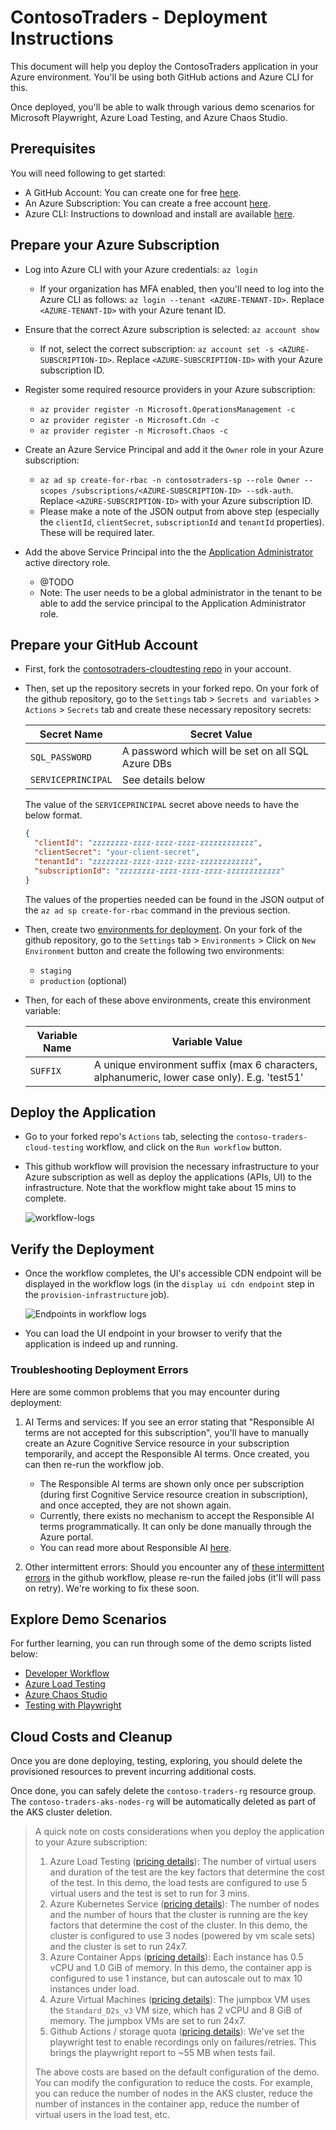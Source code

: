 # ContosoTraders - Deployment Instructions

This document will help you deploy the ContosoTraders application in your Azure environment. You'll be using both GitHub actions and Azure CLI for this.

Once deployed, you'll be able to walk through various demo scenarios for Microsoft Playwright, Azure Load Testing, and Azure Chaos Studio.

## Prerequisites

You will need following to get started:

* A GitHub Account: You can create one for free [here](https://github.com/).
* An Azure Subscription: You can create a free account [here](https://azure.microsoft.com/free/).
* Azure CLI: Instructions to download and install are available [here](https://learn.microsoft.com/en-us/cli/azure/install-azure-cli).

## Prepare your Azure Subscription

* Log into Azure CLI with your Azure credentials: `az login`
  * If your organization has MFA enabled, then you'll need to log into the Azure CLI as follows: `az login --tenant <AZURE-TENANT-ID>`. Replace `<AZURE-TENANT-ID>` with your Azure tenant ID.

* Ensure that the correct Azure subscription is selected: `az account show`
  * If not, select the correct subscription: `az account set -s <AZURE-SUBSCRIPTION-ID>`. Replace `<AZURE-SUBSCRIPTION-ID>` with your Azure subscription ID.

* Register some required resource providers in your Azure subscription:
  * `az provider register -n Microsoft.OperationsManagement -c`
  * `az provider register -n Microsoft.Cdn -c`
  * `az provider register -n Microsoft.Chaos -c`

* Create an Azure Service Principal and add it the `Owner` role in your Azure subscription:
  * `az ad sp create-for-rbac -n contosotraders-sp --role Owner --scopes /subscriptions/<AZURE-SUBSCRIPTION-ID> --sdk-auth`. Replace `<AZURE-SUBSCRIPTION-ID>` with your Azure subscription ID.
  * Please make a note of the JSON output from above step (especially the `clientId`, `clientSecret`, `subscriptionId` and `tenantId` properties). These will be required later.

* Add the above Service Principal into the the [Application Administrator](https://learn.microsoft.com/en-us/azure/active-directory/roles/permissions-reference#application-administrator) active directory role.
  * @TODO
  * Note: The user needs to be a global administrator in the tenant to be able to add the service principal to the Application Administrator role.

## Prepare your GitHub Account

* First, fork the [contosotraders-cloudtesting repo](https://github.com/microsoft/contosotraders-cloudtesting) in your account.

* Then, set up the repository secrets in your forked repo. On your fork of the github repository, go to the `Settings` tab > `Secrets and variables` > `Actions` > `Secrets` tab and create these necessary repository secrets:

  | Secret Name        | Secret Value                                      |
  | ------------------ | ------------------------------------------------- |
  | `SQL_PASSWORD`     | A password which will be set on all SQL Azure DBs |
  | `SERVICEPRINCIPAL` | See details below                                 |

  The value of the `SERVICEPRINCIPAL` secret above needs to have the below format.

  ```json
  {
    "clientId": "zzzzzzzz-zzzz-zzzz-zzzz-zzzzzzzzzzzz",
    "clientSecret": "your-client-secret",
    "tenantId": "zzzzzzzz-zzzz-zzzz-zzzz-zzzzzzzzzzzz",
    "subscriptionId": "zzzzzzzz-zzzz-zzzz-zzzz-zzzzzzzzzzzz"
  }
  ```

  The values of the properties needed can be found in the JSON output of the `az ad sp create-for-rbac` command in the previous section.

* Then, create two [environments for deployment](https://docs.github.com/en/actions/deployment/targeting-different-environments/using-environments-for-deployment). On your fork of the github repository, go to the `Settings` tab > `Environments` > Click on `New Environment` button and create the following two environments:
  * `staging`
  * `production` (optional)

* Then, for each of these above environments, create this environment variable:

  | Variable Name | Variable Value                                                                               |
  | ------------- | -------------------------------------------------------------------------------------------- |
  | `SUFFIX`      | A unique environment suffix (max 6 characters, alphanumeric, lower case only). E.g. 'test51' |

## Deploy the Application

* Go to your forked repo's `Actions` tab, selecting the `contoso-traders-cloud-testing` workflow, and click on the `Run workflow` button.

* This github workflow will provision the necessary infrastructure to your Azure subscription as well as deploy the applications (APIs, UI) to the infrastructure. Note that the workflow might take about 15 mins to complete.

  ![workflow-logs](./images/github-workflow.png)

## Verify the Deployment

* Once the workflow completes, the UI's accessible CDN endpoint will be displayed in the workflow logs (in the `display ui cdn endpoint` step in the `provision-infrastructure` job).

  ![Endpoints in workflow logs](./images/ui-endpoint-github-workflow.png)

* You can load the UI endpoint in your browser to verify that the application is indeed up and running.

### Troubleshooting Deployment Errors

Here are some common problems that you may encounter during deployment:

1. AI Terms and services: If you see an error stating that "Responsible AI terms are not accepted for this subscription", you'll have to manually create an Azure Cognitive Service resource in your subscription temporarily, and accept the Responsible AI terms. Once created, you can then re-run the workflow job.

   * The Responsible AI terms are shown only once per subscription (during first Cognitive Service resource creation in subscription), and once accepted, they are not shown again.
   * Currently, there exists no mechanism to accept the Responsible AI terms programmatically. It can only be done manually through the Azure portal.
   * You can read more about Responsible AI [here](https://learn.microsoft.com/en-us/azure/machine-learning/concept-responsible-ai).

2. Other intermittent errors: Should you encounter any of [these intermittent errors](https://github.com/microsoft/ContosoTraders/issues?q=is%3Aissue+is%3Aopen+label%3Adevops) in the github workflow, please re-run the failed jobs (it'll will pass on retry). We're working to fix these soon.

## Explore Demo Scenarios

For further learning, you can run through some of the demo scripts listed below:

* [Developer Workflow](../demo-scripts/dev-workflow/walkthrough.md)
* [Azure Load Testing](../demo-scripts/azure-load-testing/walkthrough.md)
* [Azure Chaos Studio](../demo-scripts/azure-chaos-studio/walkthrough.md)
* [Testing with Playwright](../demo-scripts/testing-with-playwright/walkthrough.md)

## Cloud Costs and Cleanup

Once you are done deploying, testing, exploring, you should delete the provisioned resources to prevent incurring additional costs.

Once done, you can safely delete the `contoso-traders-rg` resource group. The `contoso-traders-aks-nodes-rg` will be automatically deleted as part of the AKS cluster deletion.

> A quick note on costs considerations when you deploy the application to your Azure subscription:
>
> 1. Azure Load Testing ([pricing details](https://azure.microsoft.com/en-us/pricing/details/load-testing/)): The number of virtual users and duration of the test are the key factors that determine the cost of the test. In this demo, the load tests are configured to use 5 virtual users and the test is set to run for 3 mins.
> 2. Azure Kubernetes Service ([pricing details](https://azure.microsoft.com/en-us/pricing/details/kubernetes-service/)): The number of nodes and the number of hours that the cluster is running are the key factors that determine the cost of the cluster. In this demo, the cluster is configured to use 3 nodes (powered by vm scale sets) and the cluster is set to run 24x7.
> 3. Azure Container Apps ([pricing details](https://azure.microsoft.com/en-us/pricing/details/container-apps/)): Each instance has 0.5 vCPU and 1.0 GiB of memory. In this demo, the container app is configured to use 1 instance, but can autoscale out to max 10 instances under load.
> 4. Azure Virtual Machines ([pricing details](https://azure.microsoft.com/en-us/pricing/details/virtual-machines/windows/)): The jumpbox VM uses the `Standard_D2s_v3` VM size, which has 2 vCPU and 8 GiB of memory. The jumpbox VMs are set to run 24x7.
> 5. Github Actions / storage quota ([pricing details](https://docs.github.com/en/billing/managing-billing-for-github-actions/about-billing-for-github-actions#included-storage-and-minutes)): We've set the playwright test to enable recordings only on failures/retries. This brings the playwright report to ~55 MB when tests fail.
>
> The above costs are based on the default configuration of the demo. You can modify the configuration to reduce the costs. For example, you can reduce the number of nodes in the AKS cluster, reduce the number of instances in the container app, reduce the number of virtual users in the load test, etc.
>
